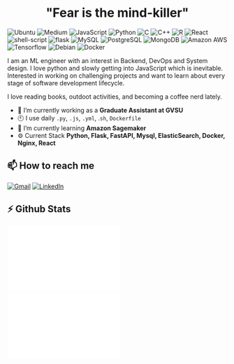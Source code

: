 <h1 align="center">"Fear is the mind-killer"</h1>

![Ubuntu](https://img.shields.io/badge/Ubuntu-E95420?style=for-the-badge&logo=ubuntu&logoColor=white)
![Medium](https://img.shields.io/badge/Medium-12100E?style=for-the-badge&logo=medium&logoColor=white)
![JavaScript](https://img.shields.io/badge/JavaScript-F7DF1E?style=for-the-badge&logo=javascript&logoColor=black)
![Python](https://img.shields.io/badge/Python-3776AB?style=for-the-badge&logo=python&logoColor=white)
![C](https://img.shields.io/badge/C-00599C?style=for-the-badge&logo=c&logoColor=white)
![C++](https://img.shields.io/badge/C%2B%2B-00599C?style=for-the-badge&logo=c%2B%2B&logoColor=white)
![R](https://img.shields.io/badge/R-276DC3?style=for-the-badge&logo=r&logoColor=white)
![React](https://img.shields.io/badge/React-20232A?style=for-the-badge&logo=react&logoColor=61DAFB)
![shell-script](https://img.shields.io/badge/Shell_Script-121011?style=for-the-badge&logo=gnu-bash&logoColor=white)
![flask](https://img.shields.io/badge/Flask-000000?style=for-the-badge&logo=flask&logoColor=white)
![MySQL](https://img.shields.io/badge/MySQL-005C84?style=for-the-badge&logo=mysql&logoColor=white)
![PostgreSQL](https://img.shields.io/badge/PostgreSQL-316192?style=for-the-badge&logo=postgresql&logoColor=white)
![MongoDB](https://img.shields.io/badge/MongoDB-4EA94B?style=for-the-badge&logo=mongodb&logoColor=white)
![Amazon AWS](https://img.shields.io/badge/Amazon_AWS-232F3E?style=for-the-badge&logo=amazon-aws&logoColor=white)
![Tensorflow](https://img.shields.io/badge/TensorFlow-FF6F00?style=for-the-badge&logo=tensorflow&logoColor=white)
![Debian](https://img.shields.io/badge/Debian-A81D33?style=for-the-badge&logo=debian&logoColor=white)
![Docker](https://img.shields.io/badge/Docker-0CC1F3?style=for-the-badge&logo=docker&logoColor=white)

I am an ML engineer with an interest in Backend, DevOps and System design. I love python and slowly getting into JavaScript which is inevitable. Interested in working on challenging projects and want to learn about every stage of software development lifecycle.

I love reading books, outdoot activities, and becoming a coffee nerd lately.


- 🏢 I’m currently working as a **Graduate Assistant at GVSU**
- 🕙 I use daily `.py`, `.js`, `.yml`, .`sh`, `Dockerfile`
- 🔭 I’m currently learning **Amazon Sagemaker**
- ⚙️ Current Stack **Python, Flask, FastAPI, Mysql, ElasticSearch, Docker, Nginx, React**  


## 📫 How to reach me 

[![Gmail](https://img.shields.io/badge/Gmail-D14836?style=for-the-badge&logo=gmail&logoColor=white)](mailto:hakim.smazizul@gmail.com)
[![LinkedIn](https://img.shields.io/badge/LinkedIn-0077B5?style=for-the-badge&logo=linkedin&logoColor=white)](https://www.linkedin.com/in/aziz-hakim)


## ⚡ Github Stats
<p float="left">
<img height="150em" decoding="async" loading="lazy" src="https://raw.githubusercontent.com/azizHakim/github-stats/master/generated/overview.svg#gh-light-mode-only" /> 
<img height="150em" decoding="async" loading="lazy" src="https://raw.githubusercontent.com/azizHakim/github-stats/master/generated/languages.svg#gh-light-mode-only"/>
</p>

